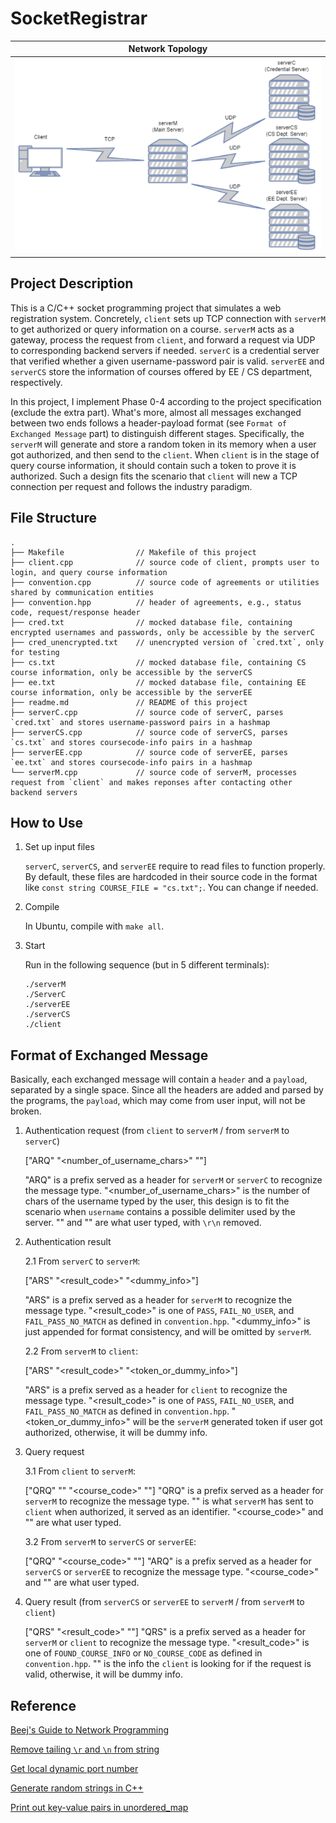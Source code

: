 # SocketRegistrar

|                Network Topology                 | 
|:-----------------------------------------------:|
| ![Network Topology](/docs/network_topology.png) |

## Project Description

This is a C/C++ socket programming project that simulates a web registration system. 
Concretely, `client` sets up TCP connection with `serverM` to get authorized or query information on a course.
`serverM` acts as a gateway, process the request from `client`, and forward a request via UDP to corresponding backend servers if needed.
`serverC` is a credential server that verified whether a given username-password pair is valid.
`serverEE` and `serverCS` store the information of courses offered
by EE / CS department, respectively.

In this project, I implement Phase 0-4 according to the project specification (exclude the extra part).
What's more, almost all messages exchanged between two ends follows a header-payload format (see `Format of Exchanged Message` part) to distinguish different stages.
Specifically, the `serverM` will generate and store a random token in its memory when a user got authorized, and then send to the `client`.
When `client` is in the stage of query course information, it should contain such a token to prove it is authorized.
Such a design fits the scenario that `client` will new a TCP connection per request and follows the industry paradigm.


## File Structure

```
.
├── Makefile                // Makefile of this project
├── client.cpp              // source code of client, prompts user to login, and query course information
├── convention.cpp          // source code of agreements or utilities shared by communication entities
├── convention.hpp          // header of agreements, e.g., status code, request/response header
├── cred.txt                // mocked database file, containing encrypted usernames and passwords, only be accessible by the serverC 
├── cred_unencrypted.txt    // unencrypted version of `cred.txt`, only for testing 
├── cs.txt                  // mocked database file, containing CS course information, only be accessible by the serverCS
├── ee.txt                  // mocked database file, containing EE course information, only be accessible by the serverEE
├── readme.md               // README of this project
├── serverC.cpp             // source code of serverC, parses `cred.txt` and stores username-password pairs in a hashmap 
├── serverCS.cpp            // source code of serverCS, parses `cs.txt` and stores coursecode-info pairs in a hashmap
├── serverEE.cpp            // source code of serverEE, parses `ee.txt` and stores coursecode-info pairs in a hashmap
└── serverM.cpp             // source code of serverM, processes request from `client` and makes reponses after contacting other backend servers
```

## How to Use

1. Set up input files

    `serverC`, `serverCS`, and `serverEE` require to read files to function properly.
    By default, these files are hardcoded in their source code in the format like `const string COURSE_FILE = "cs.txt";`.
    You can change if needed.

2. Compile

    In Ubuntu, compile with `make all`.

3. Start

   Run in the following sequence (but in 5 different terminals):
   ```
   ./serverM
   ./ServerC
   ./serverEE
   ./serverCS
   ./client
   ```


## Format of Exchanged Message

Basically, each exchanged message will contain a `header` and a `payload`, separated by a single space.
Since all the headers are added and parsed by the programs, the `payload`, which may come from user input, will not be broken.

1. Authentication request (from `client` to `serverM` / from `serverM` to `serverC`)

    ["ARQ" "<number_of_username_chars>" "<username><password>"]

    "ARQ" is a prefix served as a header for `serverM` or `serverC` to recognize the message type.
    "<number_of_username_chars>" is the number of chars of the username typed by the user, this design is to fit the scenario when `username` contains a possible delimiter used by the server.
    "<username>" and "<password>" are what user typed, with `\r\n` removed.

2. Authentication result 

   2.1 From `serverC` to `serverM`: 

    ["ARS" "<result_code>" "<dummy_info>"]

    "ARS" is a prefix served as a header for `serverM` to recognize the message type.
    "<result_code>" is one of `PASS`, `FAIL_NO_USER`, and `FAIL_PASS_NO_MATCH` as defined in `convention.hpp`.
    "<dummy_info>" is just appended for format consistency, and will be omitted by `serverM`.

   2.2 From `serverM` to `client`: 
   
    ["ARS" "<result_code>" "<token_or_dummy_info>"]

    "ARS" is a prefix served as a header for `client` to recognize the message type.
    "<result_code>" is one of `PASS`, `FAIL_NO_USER`, and `FAIL_PASS_NO_MATCH` as defined in `convention.hpp`.
    "<token_or_dummy_info>" will be the `serverM` generated token if user got authorized, otherwise, it will be dummy info.

3. Query request

   3.1 From `client` to `serverM`:

   ["QRQ" "<token>" "<course_code>" "<category>"]
   "QRQ" is a prefix served as a header for `serverM` to recognize the message type.
   "<token>" is what `serverM` has sent to `client` when authorized, it served as an identifier.
   "<course_code>" and "<category>" are what user typed.

   3.2 From `serverM` to `serverCS` or `serverEE`:

   ["QRQ" "<course_code>" "<category>"]
   "ARQ" is a prefix served as a header for `serverCS` or `serverEE` to recognize the message type.
   "<course_code>" and "<category>" are what user typed.

4. Query result (from `serverCS` or `serverEE` to `serverM` / from `serverM` to `client`)

   ["QRS" "<result_code>" "<info>"]
   "QRS" is a prefix served as a header for `serverM` or `client` to recognize the message type.
   "<result_code>" is one of `FOUND_COURSE_INFO` or `NO_COURSE_CODE` as defined in `convention.hpp`.
   "<info>" is the info the `client` is looking for if the request is valid, otherwise, it will be dummy info.


## Reference

[Beej's Guide to Network Programming](https://beej.us/guide/bgnet/html/)

[Remove tailing `\r` and `\n` from string](https://stackoverflow.com/questions/45956271/stdgetline-reads-carriage-return-r-into-the-string-how-to-avoid-that)

[Get local dynamic port number](https://piazza.com/class/l7dlij7ko7v4bv/post/188)

[Generate random strings in C++](https://stackoverflow.com/a/12468109)

[Print out key-value pairs in unordered_map](https://www.techiedelight.com/print-keys-values-map-cpp/)